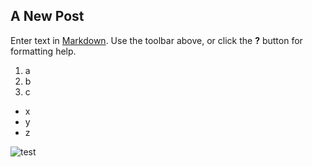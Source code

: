 ## A New Post

Enter text in [Markdown](http://daringfireball.net/projects/markdown/). Use the toolbar above, or click the **?** button for formatting help.

1. a
1. b
1. c


- x
- y
- z

![test]({{site.baseurl}}/Picture1.png)